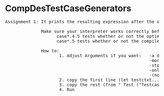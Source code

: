 ﻿# CompDesTestCaseGenerators
 <pre>
Assignment 1: It prints the resulting expression after the optimization (using your implemented string_of function).  <br />
              Make sure your interpreter works correctly before executing the following tests:  
                    case*.4.5 tests whether or not the optimized version still evaluates to the same as the non optimized version    
                    case*.5 tests whether or not the compiler is correct (according to the task)   <br />
              How to:  
                     1. Adjust Arguments if you want:   -a different difficulty 
                                                        -more/less test cases  
                                                        -stop the .txt file creation
                                                        -only specific task 
                                                        -(not recommended) change depths for the difficulties  
                     2. copy the first line (let testctxt...) above the provided_tests function in providedtests.ml  
                     3. copy the rest (from " Test ("Testcases++"..." on) into the provided_tests function underneath the already existing test  
                     4. Run 
</pre>
